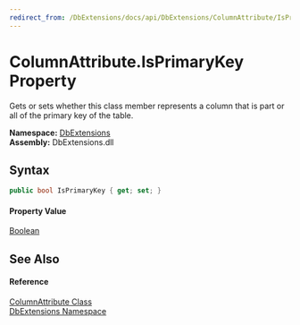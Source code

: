 ```yaml
---
redirect_from: /DbExtensions/docs/api/DbExtensions/ColumnAttribute/IsPrimaryKey.html
---
```


ColumnAttribute.IsPrimaryKey Property
=====================================
Gets or sets whether this class member represents a column that is part or all of the primary key of the table.
  
**Namespace:** [DbExtensions][1]  
**Assembly:** DbExtensions.dll

Syntax
------

```csharp
public bool IsPrimaryKey { get; set; }
```

#### Property Value
[Boolean][2]

See Also
--------

#### Reference
[ColumnAttribute Class][3]  
[DbExtensions Namespace][1]  

[1]: ../README.md
[2]: https://learn.microsoft.com/dotnet/api/system.boolean
[3]: README.md